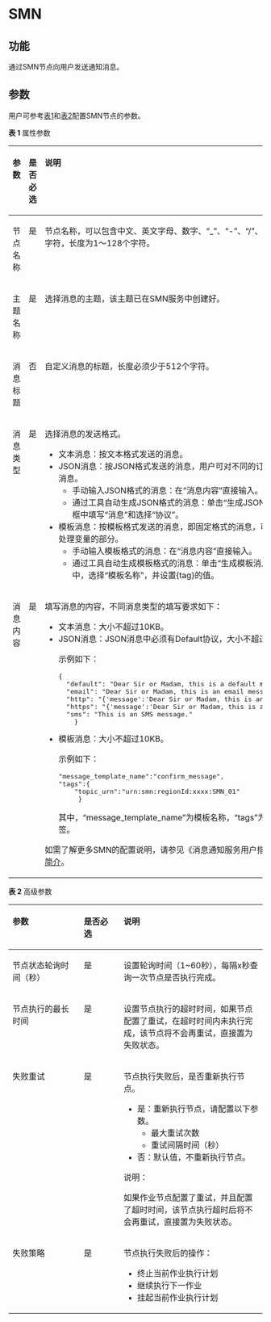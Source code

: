 # SMN<a name="dayu_01_0468"></a>

## 功能<a name="zh-cn_topic_0121505665_section44280035173841"></a>

通过SMN节点向用户发送通知消息。

## 参数<a name="zh-cn_topic_0121505665_section6331447317395"></a>

用户可参考[表1](#zh-cn_topic_0121505665_table3764823994826)和[表2](#zh-cn_topic_0121505665_table58040457102411)配置SMN节点的参数。

**表 1**  属性参数

<a name="zh-cn_topic_0121505665_table3764823994826"></a>
<table><thead align="left"><tr id="zh-cn_topic_0121505665_row3170822394826"><th class="cellrowborder" valign="top" width="28.07%" id="mcps1.2.4.1.1"><p id="zh-cn_topic_0121505665_p2984581994826"><a name="zh-cn_topic_0121505665_p2984581994826"></a><a name="zh-cn_topic_0121505665_p2984581994826"></a>参数</p>
</th>
<th class="cellrowborder" valign="top" width="15.659999999999998%" id="mcps1.2.4.1.2"><p id="zh-cn_topic_0121505665_p159227094826"><a name="zh-cn_topic_0121505665_p159227094826"></a><a name="zh-cn_topic_0121505665_p159227094826"></a>是否必选</p>
</th>
<th class="cellrowborder" valign="top" width="56.269999999999996%" id="mcps1.2.4.1.3"><p id="zh-cn_topic_0121505665_p6186505494826"><a name="zh-cn_topic_0121505665_p6186505494826"></a><a name="zh-cn_topic_0121505665_p6186505494826"></a>说明</p>
</th>
</tr>
</thead>
<tbody><tr id="zh-cn_topic_0121505665_row1991457694826"><td class="cellrowborder" valign="top" width="28.07%" headers="mcps1.2.4.1.1 "><p id="zh-cn_topic_0121505665_p246794194826"><a name="zh-cn_topic_0121505665_p246794194826"></a><a name="zh-cn_topic_0121505665_p246794194826"></a>节点名称</p>
</td>
<td class="cellrowborder" valign="top" width="15.659999999999998%" headers="mcps1.2.4.1.2 "><p id="zh-cn_topic_0121505665_p6568554794826"><a name="zh-cn_topic_0121505665_p6568554794826"></a><a name="zh-cn_topic_0121505665_p6568554794826"></a>是</p>
</td>
<td class="cellrowborder" valign="top" width="56.269999999999996%" headers="mcps1.2.4.1.3 "><p id="zh-cn_topic_0121505665_p1892909794826"><a name="zh-cn_topic_0121505665_p1892909794826"></a><a name="zh-cn_topic_0121505665_p1892909794826"></a><span id="zh-cn_topic_0121505665_zh-cn_topic_0099822521_text44323307153939"><a name="zh-cn_topic_0121505665_zh-cn_topic_0099822521_text44323307153939"></a><a name="zh-cn_topic_0121505665_zh-cn_topic_0099822521_text44323307153939"></a>节点</span>名称，可以包含中文、英文字母、数字、<span class="parmvalue" id="zh-cn_topic_0121505665_zh-cn_topic_0099822521_zh-cn_topic_0099822521_parmvalue38166764101253"><a name="zh-cn_topic_0121505665_zh-cn_topic_0099822521_zh-cn_topic_0099822521_parmvalue38166764101253"></a><a name="zh-cn_topic_0121505665_zh-cn_topic_0099822521_zh-cn_topic_0099822521_parmvalue38166764101253"></a>“_”</span>、<span class="parmvalue" id="zh-cn_topic_0121505665_zh-cn_topic_0099822521_zh-cn_topic_0099822521_parmvalue4500149101253"><a name="zh-cn_topic_0121505665_zh-cn_topic_0099822521_zh-cn_topic_0099822521_parmvalue4500149101253"></a><a name="zh-cn_topic_0121505665_zh-cn_topic_0099822521_zh-cn_topic_0099822521_parmvalue4500149101253"></a>“-”</span>、<span class="parmvalue" id="zh-cn_topic_0121505665_zh-cn_topic_0099822521_parmvalue3773104413412"><a name="zh-cn_topic_0121505665_zh-cn_topic_0099822521_parmvalue3773104413412"></a><a name="zh-cn_topic_0121505665_zh-cn_topic_0099822521_parmvalue3773104413412"></a>“/”</span>、<span class="parmvalue" id="zh-cn_topic_0121505665_zh-cn_topic_0099822521_zh-cn_topic_0099822521_parmvalue28967750101253"><a name="zh-cn_topic_0121505665_zh-cn_topic_0099822521_zh-cn_topic_0099822521_parmvalue28967750101253"></a><a name="zh-cn_topic_0121505665_zh-cn_topic_0099822521_zh-cn_topic_0099822521_parmvalue28967750101253"></a>“&lt;”</span>、<span class="parmvalue" id="zh-cn_topic_0121505665_zh-cn_topic_0099822521_zh-cn_topic_0099822521_parmvalue64686408101253"><a name="zh-cn_topic_0121505665_zh-cn_topic_0099822521_zh-cn_topic_0099822521_parmvalue64686408101253"></a><a name="zh-cn_topic_0121505665_zh-cn_topic_0099822521_zh-cn_topic_0099822521_parmvalue64686408101253"></a>“&gt;”</span>等各类特殊字符，长度为1～128个字符。</p>
</td>
</tr>
<tr id="zh-cn_topic_0121505665_row3614415394826"><td class="cellrowborder" valign="top" width="28.07%" headers="mcps1.2.4.1.1 "><p id="zh-cn_topic_0121505665_p4898925756"><a name="zh-cn_topic_0121505665_p4898925756"></a><a name="zh-cn_topic_0121505665_p4898925756"></a>主题名称</p>
</td>
<td class="cellrowborder" valign="top" width="15.659999999999998%" headers="mcps1.2.4.1.2 "><p id="zh-cn_topic_0121505665_p4617707494826"><a name="zh-cn_topic_0121505665_p4617707494826"></a><a name="zh-cn_topic_0121505665_p4617707494826"></a>是</p>
</td>
<td class="cellrowborder" valign="top" width="56.269999999999996%" headers="mcps1.2.4.1.3 "><p id="zh-cn_topic_0121505665_p4935552994826"><a name="zh-cn_topic_0121505665_p4935552994826"></a><a name="zh-cn_topic_0121505665_p4935552994826"></a>选择消息的主题，该主题已在SMN服务中创建好。</p>
</td>
</tr>
<tr id="zh-cn_topic_0121505665_row4154658494826"><td class="cellrowborder" valign="top" width="28.07%" headers="mcps1.2.4.1.1 "><p id="zh-cn_topic_0121505665_p983015394826"><a name="zh-cn_topic_0121505665_p983015394826"></a><a name="zh-cn_topic_0121505665_p983015394826"></a>消息标题</p>
</td>
<td class="cellrowborder" valign="top" width="15.659999999999998%" headers="mcps1.2.4.1.2 "><p id="zh-cn_topic_0121505665_p5804493094826"><a name="zh-cn_topic_0121505665_p5804493094826"></a><a name="zh-cn_topic_0121505665_p5804493094826"></a>否</p>
</td>
<td class="cellrowborder" valign="top" width="56.269999999999996%" headers="mcps1.2.4.1.3 "><p id="zh-cn_topic_0121505665_p401892494826"><a name="zh-cn_topic_0121505665_p401892494826"></a><a name="zh-cn_topic_0121505665_p401892494826"></a>自定义消息的标题，长度必须少于512个字符。</p>
</td>
</tr>
<tr id="zh-cn_topic_0121505665_row824216571514"><td class="cellrowborder" valign="top" width="28.07%" headers="mcps1.2.4.1.1 "><p id="zh-cn_topic_0121505665_p102421575510"><a name="zh-cn_topic_0121505665_p102421575510"></a><a name="zh-cn_topic_0121505665_p102421575510"></a>消息类型</p>
</td>
<td class="cellrowborder" valign="top" width="15.659999999999998%" headers="mcps1.2.4.1.2 "><p id="zh-cn_topic_0121505665_p32421357353"><a name="zh-cn_topic_0121505665_p32421357353"></a><a name="zh-cn_topic_0121505665_p32421357353"></a>是</p>
</td>
<td class="cellrowborder" valign="top" width="56.269999999999996%" headers="mcps1.2.4.1.3 "><p id="zh-cn_topic_0121505665_p324255714511"><a name="zh-cn_topic_0121505665_p324255714511"></a><a name="zh-cn_topic_0121505665_p324255714511"></a>选择消息的发送格式。</p>
<a name="zh-cn_topic_0121505665_ul894915486811"></a><a name="zh-cn_topic_0121505665_ul894915486811"></a><ul id="zh-cn_topic_0121505665_ul894915486811"><li>文本消息：按文本格式发送的消息。</li><li>JSON消息：按JSON格式发送的消息，用户可对不同的订阅者类型发送不同的消息。<a name="zh-cn_topic_0121505665_ul108611718201819"></a><a name="zh-cn_topic_0121505665_ul108611718201819"></a><ul id="zh-cn_topic_0121505665_ul108611718201819"><li>手动输入JSON格式的消息：在<span class="parmname" id="zh-cn_topic_0121505665_parmname11694522111920"><a name="zh-cn_topic_0121505665_parmname11694522111920"></a><a name="zh-cn_topic_0121505665_parmname11694522111920"></a>“消息内容”</span>直接输入。</li><li>通过工具自动生成JSON格式的消息：单击<span class="uicontrol" id="zh-cn_topic_0121505665_uicontrol496442094816"><a name="zh-cn_topic_0121505665_uicontrol496442094816"></a><a name="zh-cn_topic_0121505665_uicontrol496442094816"></a>“生成JSON消息”</span>，在弹出的对话框中填写<span class="parmname" id="zh-cn_topic_0121505665_parmname18859639162018"><a name="zh-cn_topic_0121505665_parmname18859639162018"></a><a name="zh-cn_topic_0121505665_parmname18859639162018"></a>“消息”</span>和选择<span class="parmname" id="zh-cn_topic_0121505665_parmname33748489208"><a name="zh-cn_topic_0121505665_parmname33748489208"></a><a name="zh-cn_topic_0121505665_parmname33748489208"></a>“协议”</span>。</li></ul>
</li><li>模板消息：按模板格式发送的消息，即固定格式的消息，可以通过tag的方式来处理变量的部分。<a name="zh-cn_topic_0121505665_ul5156162214236"></a><a name="zh-cn_topic_0121505665_ul5156162214236"></a><ul id="zh-cn_topic_0121505665_ul5156162214236"><li>手动输入模板格式的消息：在<span class="parmname" id="zh-cn_topic_0121505665_parmname9391225244"><a name="zh-cn_topic_0121505665_parmname9391225244"></a><a name="zh-cn_topic_0121505665_parmname9391225244"></a>“消息内容”</span>直接输入。</li><li>通过工具自动生成模板格式的消息：单击<span class="uicontrol" id="zh-cn_topic_0121505665_uicontrol119214173504"><a name="zh-cn_topic_0121505665_uicontrol119214173504"></a><a name="zh-cn_topic_0121505665_uicontrol119214173504"></a>“生成模板消息”</span>，在弹出的对话框中，选择<span class="parmname" id="zh-cn_topic_0121505665_parmname16903133312256"><a name="zh-cn_topic_0121505665_parmname16903133312256"></a><a name="zh-cn_topic_0121505665_parmname16903133312256"></a>“模板名称”</span>，并设置{tag}的值。</li></ul>
</li></ul>
</td>
</tr>
<tr id="zh-cn_topic_0121505665_row86829521857"><td class="cellrowborder" valign="top" width="28.07%" headers="mcps1.2.4.1.1 "><p id="zh-cn_topic_0121505665_p168315219518"><a name="zh-cn_topic_0121505665_p168315219518"></a><a name="zh-cn_topic_0121505665_p168315219518"></a>消息内容</p>
</td>
<td class="cellrowborder" valign="top" width="15.659999999999998%" headers="mcps1.2.4.1.2 "><p id="zh-cn_topic_0121505665_p668310521753"><a name="zh-cn_topic_0121505665_p668310521753"></a><a name="zh-cn_topic_0121505665_p668310521753"></a>是</p>
</td>
<td class="cellrowborder" valign="top" width="56.269999999999996%" headers="mcps1.2.4.1.3 "><p id="zh-cn_topic_0121505665_p176838521510"><a name="zh-cn_topic_0121505665_p176838521510"></a><a name="zh-cn_topic_0121505665_p176838521510"></a>填写消息的内容，不同消息类型的填写要求如下：</p>
<a name="zh-cn_topic_0121505665_ul12110204962819"></a><a name="zh-cn_topic_0121505665_ul12110204962819"></a><ul id="zh-cn_topic_0121505665_ul12110204962819"><li>文本消息：大小不超过10KB。</li><li>JSON消息：JSON消息中必须有Default协议，大小不超过10KB。<p id="zh-cn_topic_0121505665_p3357911183013"><a name="zh-cn_topic_0121505665_p3357911183013"></a><a name="zh-cn_topic_0121505665_p3357911183013"></a>示例如下：</p>
<pre class="screen" id="zh-cn_topic_0121505665_screen1111832917339"><a name="zh-cn_topic_0121505665_screen1111832917339"></a><a name="zh-cn_topic_0121505665_screen1111832917339"></a>{
  "default": "Dear Sir or Madam, this is a default message.",
  "email": "Dear Sir or Madam, this is an email message.",
  "http": "{'message':'Dear Sir or Madam, this is an HTTP message.'}",
  "https": "{'message':'Dear Sir or Madam, this is an HTTPS message.'}",
  "sms": "This is an SMS message."
    }</pre>
</li><li>模板消息：大小不超过10KB。<p id="zh-cn_topic_0121505665_p14393627193819"><a name="zh-cn_topic_0121505665_p14393627193819"></a><a name="zh-cn_topic_0121505665_p14393627193819"></a>示例如下：</p>
<pre class="screen" id="zh-cn_topic_0121505665_screen1768623311385"><a name="zh-cn_topic_0121505665_screen1768623311385"></a><a name="zh-cn_topic_0121505665_screen1768623311385"></a>"message_template_name":"confirm_message",
"tags":{
    "topic_urn":"urn:smn:regionId:xxxx:SMN_01"
     }</pre>
<p id="zh-cn_topic_0121505665_p261631719454"><a name="zh-cn_topic_0121505665_p261631719454"></a><a name="zh-cn_topic_0121505665_p261631719454"></a>其中，<span class="parmname" id="zh-cn_topic_0121505665_parmname133914315451"><a name="zh-cn_topic_0121505665_parmname133914315451"></a><a name="zh-cn_topic_0121505665_parmname133914315451"></a>“message_template_name”</span>为模板名称，<span class="parmname" id="zh-cn_topic_0121505665_parmname10694132754611"><a name="zh-cn_topic_0121505665_parmname10694132754611"></a><a name="zh-cn_topic_0121505665_parmname10694132754611"></a>“tags”</span>为模板中所有的tag标签。</p>
</li></ul>
<p id="zh-cn_topic_0121505665_p1847153271012"><a name="zh-cn_topic_0121505665_p1847153271012"></a><a name="zh-cn_topic_0121505665_p1847153271012"></a>如需了解更多SMN的配置说明，请参见<span id="zh-cn_topic_0121505665_cite270151510116"><a name="zh-cn_topic_0121505665_cite270151510116"></a><a name="zh-cn_topic_0121505665_cite270151510116"></a>《消息通知服务用户指南》</span>的<a href="https://support.huaweicloud.com/usermanual-smn/zh-cn_topic_0044170758.html" target="_blank" rel="noopener noreferrer">发布主题消息简介</a>。</p>
</td>
</tr>
</tbody>
</table>

**表 2**  高级参数

<a name="zh-cn_topic_0121505665_table58040457102411"></a>
<table><thead align="left"><tr id="zh-cn_topic_0121505665_zh-cn_topic_0099822521_row27216578102411"><th class="cellrowborder" valign="top" width="28.07%" id="mcps1.2.4.1.1"><p id="zh-cn_topic_0121505665_zh-cn_topic_0099822521_p57059205102411"><a name="zh-cn_topic_0121505665_zh-cn_topic_0099822521_p57059205102411"></a><a name="zh-cn_topic_0121505665_zh-cn_topic_0099822521_p57059205102411"></a>参数</p>
</th>
<th class="cellrowborder" valign="top" width="15.659999999999998%" id="mcps1.2.4.1.2"><p id="zh-cn_topic_0121505665_zh-cn_topic_0099822521_p58392901102411"><a name="zh-cn_topic_0121505665_zh-cn_topic_0099822521_p58392901102411"></a><a name="zh-cn_topic_0121505665_zh-cn_topic_0099822521_p58392901102411"></a>是否必选</p>
</th>
<th class="cellrowborder" valign="top" width="56.269999999999996%" id="mcps1.2.4.1.3"><p id="zh-cn_topic_0121505665_zh-cn_topic_0099822521_p32204521102411"><a name="zh-cn_topic_0121505665_zh-cn_topic_0099822521_p32204521102411"></a><a name="zh-cn_topic_0121505665_zh-cn_topic_0099822521_p32204521102411"></a>说明</p>
</th>
</tr>
</thead>
<tbody><tr id="zh-cn_topic_0121505665_zh-cn_topic_0099822521_row51612113175"><td class="cellrowborder" valign="top" width="28.07%" headers="mcps1.2.4.1.1 "><p id="zh-cn_topic_0121505665_zh-cn_topic_0099822521_p416115112178"><a name="zh-cn_topic_0121505665_zh-cn_topic_0099822521_p416115112178"></a><a name="zh-cn_topic_0121505665_zh-cn_topic_0099822521_p416115112178"></a>节点状态轮询时间（秒）</p>
</td>
<td class="cellrowborder" valign="top" width="15.659999999999998%" headers="mcps1.2.4.1.2 "><p id="zh-cn_topic_0121505665_zh-cn_topic_0099822521_p101615110176"><a name="zh-cn_topic_0121505665_zh-cn_topic_0099822521_p101615110176"></a><a name="zh-cn_topic_0121505665_zh-cn_topic_0099822521_p101615110176"></a>是</p>
</td>
<td class="cellrowborder" valign="top" width="56.269999999999996%" headers="mcps1.2.4.1.3 "><p id="zh-cn_topic_0121505665_zh-cn_topic_0099822521_p4161191101716"><a name="zh-cn_topic_0121505665_zh-cn_topic_0099822521_p4161191101716"></a><a name="zh-cn_topic_0121505665_zh-cn_topic_0099822521_p4161191101716"></a>设置轮询时间（1~60秒），每隔x秒查询一次<span id="zh-cn_topic_0121505665_zh-cn_topic_0099822521_text1526241235118"><a name="zh-cn_topic_0121505665_zh-cn_topic_0099822521_text1526241235118"></a><a name="zh-cn_topic_0121505665_zh-cn_topic_0099822521_text1526241235118"></a>节点</span>是否执行完成。</p>
</td>
</tr>
<tr id="zh-cn_topic_0121505665_zh-cn_topic_0099822521_row5101045193916"><td class="cellrowborder" valign="top" width="28.07%" headers="mcps1.2.4.1.1 "><p id="zh-cn_topic_0121505665_zh-cn_topic_0099822521_p147314419397"><a name="zh-cn_topic_0121505665_zh-cn_topic_0099822521_p147314419397"></a><a name="zh-cn_topic_0121505665_zh-cn_topic_0099822521_p147314419397"></a>节点执行的最长时间</p>
</td>
<td class="cellrowborder" valign="top" width="15.659999999999998%" headers="mcps1.2.4.1.2 "><p id="zh-cn_topic_0121505665_zh-cn_topic_0099822521_p610124511390"><a name="zh-cn_topic_0121505665_zh-cn_topic_0099822521_p610124511390"></a><a name="zh-cn_topic_0121505665_zh-cn_topic_0099822521_p610124511390"></a>是</p>
</td>
<td class="cellrowborder" valign="top" width="56.269999999999996%" headers="mcps1.2.4.1.3 "><p id="zh-cn_topic_0121505665_zh-cn_topic_0099822521_p11011456393"><a name="zh-cn_topic_0121505665_zh-cn_topic_0099822521_p11011456393"></a><a name="zh-cn_topic_0121505665_zh-cn_topic_0099822521_p11011456393"></a>设置<span id="zh-cn_topic_0121505665_zh-cn_topic_0099822521_text380131541112"><a name="zh-cn_topic_0121505665_zh-cn_topic_0099822521_text380131541112"></a><a name="zh-cn_topic_0121505665_zh-cn_topic_0099822521_text380131541112"></a>节点</span>执行的超时时间，如果<span id="zh-cn_topic_0121505665_zh-cn_topic_0099822521_text1944213322118"><a name="zh-cn_topic_0121505665_zh-cn_topic_0099822521_text1944213322118"></a><a name="zh-cn_topic_0121505665_zh-cn_topic_0099822521_text1944213322118"></a>节点</span>配置了重试，在超时时间内未执行完成，该节点将不会再重试，直接置为失败状态。</p>
</td>
</tr>
<tr id="zh-cn_topic_0121505665_zh-cn_topic_0099822521_row58429402102411"><td class="cellrowborder" valign="top" width="28.07%" headers="mcps1.2.4.1.1 "><p id="zh-cn_topic_0121505665_zh-cn_topic_0099822521_p5533912102858"><a name="zh-cn_topic_0121505665_zh-cn_topic_0099822521_p5533912102858"></a><a name="zh-cn_topic_0121505665_zh-cn_topic_0099822521_p5533912102858"></a>失败重试</p>
</td>
<td class="cellrowborder" valign="top" width="15.659999999999998%" headers="mcps1.2.4.1.2 "><p id="zh-cn_topic_0121505665_zh-cn_topic_0099822521_p45593742102858"><a name="zh-cn_topic_0121505665_zh-cn_topic_0099822521_p45593742102858"></a><a name="zh-cn_topic_0121505665_zh-cn_topic_0099822521_p45593742102858"></a>是</p>
</td>
<td class="cellrowborder" valign="top" width="56.269999999999996%" headers="mcps1.2.4.1.3 "><p id="zh-cn_topic_0121505665_zh-cn_topic_0099822521_p2105628102858"><a name="zh-cn_topic_0121505665_zh-cn_topic_0099822521_p2105628102858"></a><a name="zh-cn_topic_0121505665_zh-cn_topic_0099822521_p2105628102858"></a><span id="zh-cn_topic_0121505665_zh-cn_topic_0099822521_text29185571161243"><a name="zh-cn_topic_0121505665_zh-cn_topic_0099822521_text29185571161243"></a><a name="zh-cn_topic_0121505665_zh-cn_topic_0099822521_text29185571161243"></a>节点</span>执行失败后，是否重新执行<span id="zh-cn_topic_0121505665_zh-cn_topic_0099822521_text58583828161245"><a name="zh-cn_topic_0121505665_zh-cn_topic_0099822521_text58583828161245"></a><a name="zh-cn_topic_0121505665_zh-cn_topic_0099822521_text58583828161245"></a>节点</span>。</p>
<a name="zh-cn_topic_0121505665_zh-cn_topic_0099822521_ul18950660102858"></a><a name="zh-cn_topic_0121505665_zh-cn_topic_0099822521_ul18950660102858"></a><ul id="zh-cn_topic_0121505665_zh-cn_topic_0099822521_ul18950660102858"><li>是：重新执行<span id="zh-cn_topic_0121505665_zh-cn_topic_0099822521_text19139245161248"><a name="zh-cn_topic_0121505665_zh-cn_topic_0099822521_text19139245161248"></a><a name="zh-cn_topic_0121505665_zh-cn_topic_0099822521_text19139245161248"></a>节点</span>，请配置以下参数。<a name="zh-cn_topic_0121505665_zh-cn_topic_0099822521_ul58608523102858"></a><a name="zh-cn_topic_0121505665_zh-cn_topic_0099822521_ul58608523102858"></a><ul id="zh-cn_topic_0121505665_zh-cn_topic_0099822521_ul58608523102858"><li>最大重试次数</li><li>重试间隔时间（秒）</li></ul>
</li><li>否：默认值，不重新执行<span id="zh-cn_topic_0121505665_zh-cn_topic_0099822521_text1328324161254"><a name="zh-cn_topic_0121505665_zh-cn_topic_0099822521_text1328324161254"></a><a name="zh-cn_topic_0121505665_zh-cn_topic_0099822521_text1328324161254"></a>节点</span>。</li></ul>
<div class="note" id="zh-cn_topic_0121505665_zh-cn_topic_0099822521_note69071033105815"><a name="zh-cn_topic_0121505665_zh-cn_topic_0099822521_note69071033105815"></a><a name="zh-cn_topic_0121505665_zh-cn_topic_0099822521_note69071033105815"></a><span class="notetitle"> 说明： </span><div class="notebody"><p id="zh-cn_topic_0121505665_zh-cn_topic_0099822521_p1590733314581"><a name="zh-cn_topic_0121505665_zh-cn_topic_0099822521_p1590733314581"></a><a name="zh-cn_topic_0121505665_zh-cn_topic_0099822521_p1590733314581"></a>如果作业节点配置了重试，并且配置了超时时间，该节点执行超时后将不会再重试，直接置为失败状态。</p>
</div></div>
</td>
</tr>
<tr id="zh-cn_topic_0121505665_zh-cn_topic_0099822521_row29541959102411"><td class="cellrowborder" valign="top" width="28.07%" headers="mcps1.2.4.1.1 "><p id="zh-cn_topic_0121505665_zh-cn_topic_0099822521_p13154928102858"><a name="zh-cn_topic_0121505665_zh-cn_topic_0099822521_p13154928102858"></a><a name="zh-cn_topic_0121505665_zh-cn_topic_0099822521_p13154928102858"></a>失败策略</p>
</td>
<td class="cellrowborder" valign="top" width="15.659999999999998%" headers="mcps1.2.4.1.2 "><p id="zh-cn_topic_0121505665_zh-cn_topic_0099822521_p58916261102858"><a name="zh-cn_topic_0121505665_zh-cn_topic_0099822521_p58916261102858"></a><a name="zh-cn_topic_0121505665_zh-cn_topic_0099822521_p58916261102858"></a>是</p>
</td>
<td class="cellrowborder" valign="top" width="56.269999999999996%" headers="mcps1.2.4.1.3 "><p id="zh-cn_topic_0121505665_zh-cn_topic_0099822521_p7487822102858"><a name="zh-cn_topic_0121505665_zh-cn_topic_0099822521_p7487822102858"></a><a name="zh-cn_topic_0121505665_zh-cn_topic_0099822521_p7487822102858"></a><span id="zh-cn_topic_0121505665_zh-cn_topic_0099822521_text5371194616130"><a name="zh-cn_topic_0121505665_zh-cn_topic_0099822521_text5371194616130"></a><a name="zh-cn_topic_0121505665_zh-cn_topic_0099822521_text5371194616130"></a>节点</span>执行失败后的操作：</p>
<a name="zh-cn_topic_0121505665_zh-cn_topic_0099822521_ul281538102858"></a><a name="zh-cn_topic_0121505665_zh-cn_topic_0099822521_ul281538102858"></a><ul id="zh-cn_topic_0121505665_zh-cn_topic_0099822521_ul281538102858"><li>终止当前作业执行计划</li><li>继续执行下一作业</li><li>挂起当前作业执行计划</li></ul>
</td>
</tr>
</tbody>
</table>

